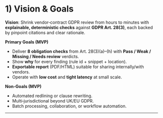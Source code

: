 # 1) Vision & Goals
**Vision**: Shrink vendor‑contract GDPR review from hours to minutes with **explainable, deterministic checks** against **GDPR Art. 28(3)**, each backed by pinpoint citations and clear rationale.

**Primary Goals (MVP)**
- Deliver **8 obligation checks** from Art. 28(3)(a)–(h) with **Pass / Weak / Missing / Needs review** verdicts.  
- Show **why** for every finding (rule id + snippet + location).  
- **Exportable report** (PDF/HTML) suitable for sharing internally/with vendors.  
- Operate with **low cost** and **tight latency** at small scale.

**Non‑Goals (MVP)**
- Automated redlining or clause rewriting.  
- Multi‑jurisdictional beyond UK/EU GDPR.  
- Batch processing, collaboration, or workflow automation.

---
